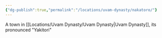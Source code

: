 ```yaml
---
{"dg-publish":true,"permalink":"/locations/uvam-dynasty/nakatoro/"}
---
```


A town in [[Locations/Uvam Dynasty/Uvam Dynasty\|Uvam Dynasty]], its pronounced "Yakitori"